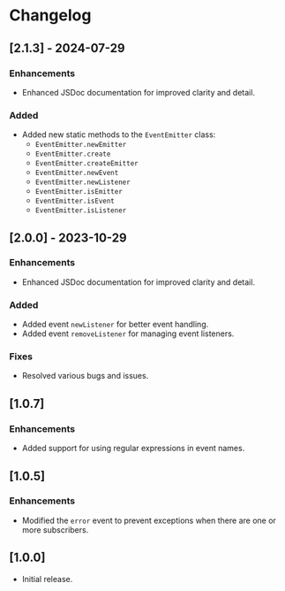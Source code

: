 # Changelog


## [2.1.3] - 2024-07-29

### Enhancements
* Enhanced JSDoc documentation for improved clarity and detail.

### Added
* Added new static methods to the `EventEmitter` class:
  * `EventEmitter.newEmitter`
  * `EventEmitter.create`
  * `EventEmitter.createEmitter`
  * `EventEmitter.newEvent`
  * `EventEmitter.newListener`
  * `EventEmitter.isEmitter`
  * `EventEmitter.isEvent`
  * `EventEmitter.isListener`


## [2.0.0] - 2023-10-29

### Enhancements
* Enhanced JSDoc documentation for improved clarity and detail.

### Added
* Added event `newListener` for better event handling.
* Added event `removeListener` for managing event listeners.

### Fixes
* Resolved various bugs and issues.


## [1.0.7]

### Enhancements
* Added support for using regular expressions in event names.


## [1.0.5]

### Enhancements
* Modified the `error` event to prevent exceptions when there are one or more subscribers.


## [1.0.0]

* Initial release.